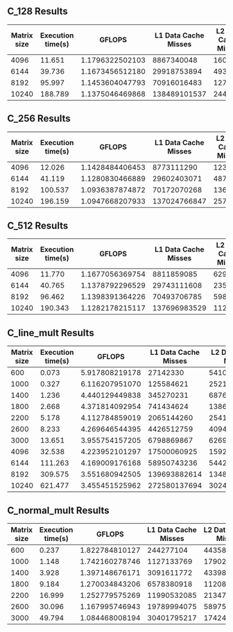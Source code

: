 ## C_128 Results
| Matrix size | Execution time(s) | GFLOPS          | L1 Data Cache Misses | L2 Data Cache Misses |
| ----------- | ----------------- | --------------- | -------------------- | -------------------- |
| 4096        | 11.651            | 1.1796322502103 | 8867340048           | 160152               |
| 6144        | 39.736            | 1.1673456512180 | 29918753894          | 493592               |
| 8192        | 95.997            | 1.1453604047793 | 70916016483          | 1270676              |
| 10240       | 188.789           | 1.1375046469868 | 138489101537         | 2444507              |

## C_256 Results
| Matrix size | Execution time(s) | GFLOPS          | L1 Data Cache Misses | L2 Data Cache Misses |
| ----------- | ----------------- | --------------- | -------------------- | -------------------- |
| 4096        | 12.026            | 1.1428484406453 | 8773111290           | 123577               |
| 6144        | 41.119            | 1.1280830466889 | 29602403071          | 487107               |
| 8192        | 100.537           | 1.0936387874872 | 70172070268          | 1367008              |
| 10240       | 196.159           | 1.0947668207933 | 137024766847         | 2571423              |

## C_512 Results
| Matrix size | Execution time(s) | GFLOPS          | L1 Data Cache Misses | L2 Data Cache Misses |
| ----------- | ----------------- | --------------- | -------------------- | -------------------- |
| 4096        | 11.770            | 1.1677056369754 | 8811859085           | 62985                |
| 6144        | 40.765            | 1.1378792296529 | 29743111608          | 235271               |
| 8192        | 96.462            | 1.1398391364226 | 70493706785          | 598269               |
| 10240       | 190.343           | 1.1282178215117 | 137696983529         | 1129940              |

## C_line_mult Results
| Matrix size | Execution time(s) | GFLOPS         | L1 Data Cache Misses | L2 Data Cache Misses |
| ----------- | ----------------- | -------------- | -------------------- | -------------------- |
| 600         | 0.073             | 5.917808219178 | 27142330             | 54105603             |
| 1000        | 0.327             | 6.116207951070 | 125584621            | 252186552            |
| 1400        | 1.236             | 4.440129449838 | 345270231            | 687657350            |
| 1800        | 2.668             | 4.371814092954 | 741434624            | 1386506206           |
| 2200        | 5.178             | 4.112784859019 | 2065144260           | 2541181203           |
| 2600        | 8.233             | 4.269646544395 | 4426512759           | 4094851186           |
| 3000        | 13.651            | 3.955754157205 | 6798869867           | 6269039772           |
| 4096        | 32.538            | 4.223952101297 | 17500060925          | 15927035304          |
| 6144        | 111.263           | 4.169009176168 | 58950743236          | 54425241033          |
| 8192        | 309.575           | 3.551680942505 | 139693882614         | 134881378456         |
| 10240       | 621.477           | 3.455451525962 | 272580137694         | 302443795632         |

## C_normal_mult Results
| Matrix size | Execution time(s) | GFLOPS         | L1 Data Cache Misses | L2 Data Cache Misses |
| ----------- | ----------------- | -------------- | -------------------- | -------------------- |
| 600         | 0.237             | 1.822784810127 | 244277104            | 44358140             |
| 1000        | 1.148             | 1.742160278746 | 1127133769           | 179029640            |
| 1400        | 3.928             | 1.397148676171 | 3091611772           | 433986101            |
| 1800        | 9.184             | 1.270034843206 | 6578380918           | 1120889091           |
| 2200        | 16.999            | 1.252779575269 | 11990532085          | 2134764795           |
| 2600        | 30.096            | 1.167995746943 | 19789994075          | 5897546291           |
| 3000        | 49.794            | 1.084468008194 | 30401795217          | 17424101807          |

